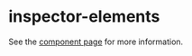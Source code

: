 inspector-elements
==================

See the [component page](http://polymerlabs.github.io/inspector-elements) for more information.
